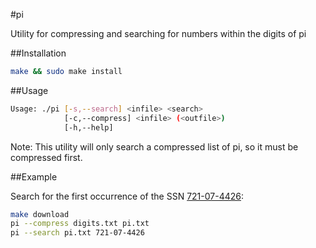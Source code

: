 #pi

Utility for compressing and searching for numbers within the digits of pi

##Installation

```bash
make && sudo make install
```

##Usage

```bash
Usage: ./pi [-s,--search] <infile> <search>
            [-c,--compress] <infile> (<outfile>)
            [-h,--help]
```

Note: This utility will only search a compressed list of pi, so it must be compressed first.

##Example

Search for the first occurrence of the SSN [721-07-4426](https://upload.wikimedia.org/wikipedia/commons/thumb/0/03/PD_social_security_card.png/640px-PD_social_security_card.png):

```bash
make download
pi --compress digits.txt pi.txt
pi --search pi.txt 721-07-4426
```